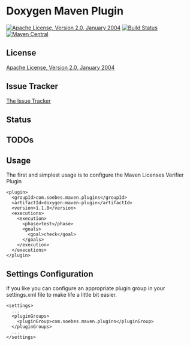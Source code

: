 # Doxygen Maven Plugin

[![Apache License, Version 2.0, January 2004](https://img.shields.io/github/license/khmarbaise/doxygen-maven-plugin.svg?label=License)](http://www.apache.org/licenses/)
[![Build Status](https://travis-ci.org/khmarbaise/doxygen-maven-plugin.svg?branch=master)](https://travis-ci.org/khmarbaise/doxygen-maven-plugin)
[![Maven Central](https://img.shields.io/maven-central/v/com.soebes.maven.plugins/doxygen-maven-plugin.svg?label=Maven%20Central)](http://search.maven.org/#search%7Cga%7C1%7Ca%3A%22doxygen-maven-plugin%22%20g%3A%22com.soebes.maven.plugins%22)

## License

[Apache License, Version 2.0, January 2004](http://www.apache.org/licenses/)

## Issue Tracker

[The Issue Tracker](https://github.com/khmarbaise/doxygen-maven-plugin/issues)

## Status


## TODOs


## Usage

The first and simplest usage is to configure the Maven Licenses Verifier Plugin

    <plugin>
      <groupId>com.soebes.maven.plugins</groupId>
      <artifactId>doxygen-maven-plugin</artifactId>
      <version>1.1.0</version>
      <executions>
        <execution>
          <phase>test</phase>
          <goals>
            <goal>check</goal>
          </goals>
        </execution>
      </executions>
    </plugin>

## Settings Configuration

If you like you can configure an appropriate plugin group in your
settings.xml file to make life a little bit easier.

    <settings>
      ...
      <pluginGroups>
        <pluginGroup>com.soebes.maven.plugins</pluginGroup>
      </pluginGroups>
      ...
    </settings>

